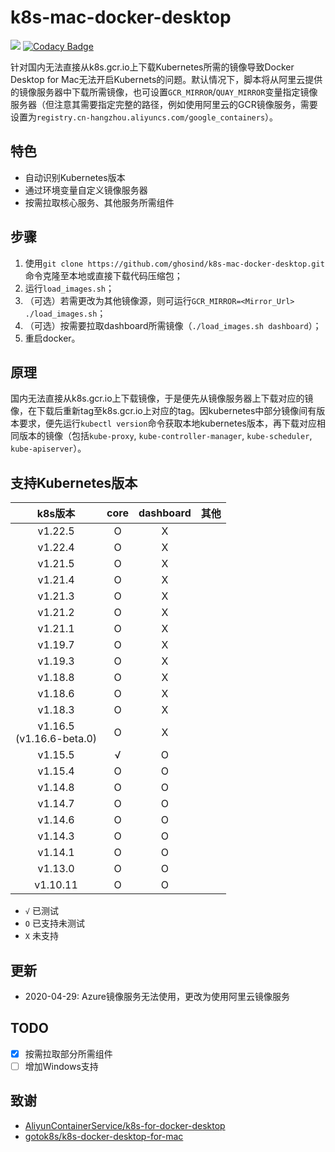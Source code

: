 # k8s-mac-docker-desktop

![](https://github.com/ghosind/k8s-mac-docker-desktop/workflows/shellcheck/badge.svg)
[![Codacy Badge](https://app.codacy.com/project/badge/Grade/1eb7785707d84735bfa16ddd9c49b8f6)](https://www.codacy.com/gh/ghosind/k8s-mac-docker-desktop/dashboard?utm_source=github.com&amp;utm_medium=referral&amp;utm_content=ghosind/k8s-mac-docker-desktop&amp;utm_campaign=Badge_Grade)

针对国内无法直接从k8s.gcr.io上下载Kubernetes所需的镜像导致Docker Desktop for Mac无法开启Kubernets的问题。默认情况下，脚本将从阿里云提供的镜像服务器中下载所需镜像，也可设置`GCR_MIRROR`/`QUAY_MIRROR`变量指定镜像服务器（但注意其需要指定完整的路径，例如使用阿里云的GCR镜像服务，需要设置为`registry.cn-hangzhou.aliyuncs.com/google_containers`）。

## 特色

- 自动识别Kubernetes版本
- 通过环境变量自定义镜像服务器
- 按需拉取核心服务、其他服务所需组件

## 步骤

1. 使用`git clone https://github.com/ghosind/k8s-mac-docker-desktop.git`命令克隆至本地或直接下载代码压缩包；
2. 运行`load_images.sh`；
3. （可选）若需更改为其他镜像源，则可运行`GCR_MIRROR=<Mirror_Url> ./load_images.sh`；
4. （可选）按需要拉取dashboard所需镜像（`./load_images.sh dashboard`）；
5. 重启docker。

## 原理

国内无法直接从k8s.gcr.io上下载镜像，于是便先从镜像服务器上下载对应的镜像，在下载后重新tag至k8s.gcr.io上对应的tag。因kubernetes中部分镜像间有版本要求，便先运行`kubectl version`命令获取本地kubernetes版本，再下载对应相同版本的镜像（包括`kube-proxy`, `kube-controller-manager`, `kube-scheduler`, `kube-apiserver`）。

## 支持Kubernetes版本

| k8s版本 | core | dashboard | 其他 |
|:------:|:----:|:---------:|:----:|
| v1.22.5 | O | X | |
| v1.22.4 | O | X | |
| v1.21.5 | O | X | |
| v1.21.4 | O | X | |
| v1.21.3 | O | X | |
| v1.21.2 | O | X | |
| v1.21.1 | O | X | |
| v1.19.7 | O | X | |
| v1.19.3 | O | X | |
| v1.18.8 | O | X | |
| v1.18.6 | O | X | |
| v1.18.3 | O | X | |
| v1.16.5<br/>(v1.16.6-beta.0) | O | X | |
| v1.15.5 | √ | O | |
| v1.15.4 | O | O | |
| v1.14.8 | O | O | |
| v1.14.7 | O | O | |
| v1.14.6 | O | O | |
| v1.14.3 | O | O | |
| v1.14.1 | O | O | |
| v1.13.0 | O | O | |
| v1.10.11 | O | O | |

- `√` 已测试
- `O` 已支持未测试
- `X` 未支持

## 更新

- 2020-04-29: Azure镜像服务无法使用，更改为使用阿里云镜像服务

## TODO

- [X] 按需拉取部分所需组件
- [ ] 增加Windows支持

## 致谢

- [AliyunContainerService/k8s-for-docker-desktop](https://github.com/AliyunContainerService/k8s-for-docker-desktop)
- [gotok8s/k8s-docker-desktop-for-mac](https://github.com/gotok8s/k8s-docker-desktop-for-mac)
